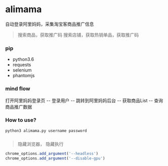 # alimama

自动登录阿里妈妈，采集淘宝客商品推广信息

> 搜索商品，获取推广码
> 搜索店铺，获取热销单品，获取推广码

### pip

- python3.6
- requests
- selenium
- phantomjs 


### mind flow
 
打开阿里妈妈登录页 -- 登录用户 -- 跳转到阿里妈妈后台  -- 获取商品List -- 查询商品推广数据

### How to use?
 ```python
 python3 alimama.py username password


 ```
###

> 隐藏浏览器， 隐藏执行
```javascript
chrome_options.add_argument('--headless')
chrome_options.add_argument('--disable-gpu') 
```